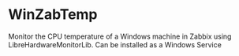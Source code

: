 # WinZabTemp
Monitor the CPU temperature of a Windows machine in Zabbix using LibreHardwareMonitorLib. Can be installed as a Windows Service
